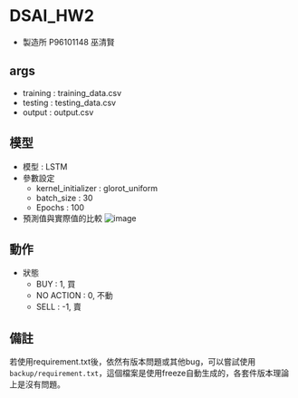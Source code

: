 # DSAI_HW2
* 製造所 P96101148 巫清賢

## args
* training : training_data.csv
* testing : testing_data.csv
* output : output.csv

## 模型
* 模型 : LSTM
* 參數設定
  * kernel_initializer : glorot_uniform
  * batch_size : 30
  * Epochs : 100
* 預測值與實際值的比較
![image](https://user-images.githubusercontent.com/55480057/165135970-198e9892-d311-4e59-b226-2351c5a8c02c.png)


## 動作
* 狀態
  * BUY : 1, 買
  * NO ACTION : 0, 不動
  * SELL : -1, 賣

## 備註
若使用requirement.txt後，依然有版本問題或其他bug，可以嘗試使用`backup/requirement.txt`，這個檔案是使用freeze自動生成的，各套件版本理論上是沒有問題。
